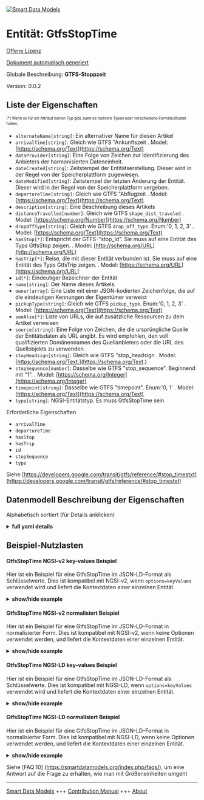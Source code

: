 <!-- 10-Header -->  
[![Smart Data Models](https://smartdatamodels.org/wp-content/uploads/2022/01/SmartDataModels_logo.png "Logo")](https://smartdatamodels.org)  
Entität: GtfsStopTime  
=====================<!-- /10-Header -->  
<!-- 15-License -->  
[Offene Lizenz](https://github.com/smart-data-models//dataModel.UrbanMobility/blob/master/GtfsStopTime/LICENSE.md)  
[Dokument automatisch generiert](https://docs.google.com/presentation/d/e/2PACX-1vTs-Ng5dIAwkg91oTTUdt8ua7woBXhPnwavZ0FxgR8BsAI_Ek3C5q97Nd94HS8KhP-r_quD4H0fgyt3/pub?start=false&loop=false&delayms=3000#slide=id.gb715ace035_0_60)  
<!-- /15-License -->  
<!-- 20-Description -->  
Globale Beschreibung: **GTFS-Stoppzeit**  
Version: 0.0.2  
<!-- /20-Description -->  
<!-- 30-PropertiesList -->  

## Liste der Eigenschaften  

<sup><sub>[*] Wenn es für ein Attribut keinen Typ gibt, kann es mehrere Typen oder verschiedene Formate/Muster haben</sub></sup>.  
- `alternateName[string]`: Ein alternativer Name für diesen Artikel  - `arrivalTime[string]`: Gleich wie GTFS "Ankunftszeit  . Model: [https://schema.org/Text](https://schema.org/Text)- `dataProvider[string]`: Eine Folge von Zeichen zur Identifizierung des Anbieters der harmonisierten Dateneinheit.  - `dateCreated[string]`: Zeitstempel der Entitätserstellung. Dieser wird in der Regel von der Speicherplattform zugewiesen.  - `dateModified[string]`: Zeitstempel der letzten Änderung der Entität. Dieser wird in der Regel von der Speicherplattform vergeben.  - `departureTime[string]`: Gleich wie GTFS "Abflugzeit  . Model: [https://schema.org/Text](https://schema.org/Text)- `description[string]`: Eine Beschreibung dieses Artikels  - `distanceTravelled[number]`: Gleich wie GTFS `shape_dist_traveled`  . Model: [https://schema.org/Number](https://schema.org/Number)- `dropOffType[string]`: Gleich wie GTFS `drop_off_type`. Enum:'0, 1, 2, 3'  . Model: [https://schema.org/Text](https://schema.org/Text)- `hasStop[*]`: Entspricht der GTFS-"stop_id". Sie muss auf eine Entität des Typs GtfsStop zeigen.  . Model: [http://schema.org/URL](http://schema.org/URL)- `hasTrip[*]`: Reise, die mit dieser Entität verbunden ist. Sie muss auf eine Entität des Typs GtfsTrip zeigen.  . Model: [https://schema.org/URL](https://schema.org/URL)- `id[*]`: Eindeutiger Bezeichner der Entität  - `name[string]`: Der Name dieses Artikels.  - `owner[array]`: Eine Liste mit einer JSON-kodierten Zeichenfolge, die auf die eindeutigen Kennungen der Eigentümer verweist  - `pickupType[string]`: Gleich wie GTFS `pickup_type`. Enum:'0, 1, 2, 3'  . Model: [https://schema.org/Text](https://schema.org/Text)- `seeAlso[*]`: Liste von URLs, die auf zusätzliche Ressourcen zu dem Artikel verweisen  - `source[string]`: Eine Folge von Zeichen, die die ursprüngliche Quelle der Entitätsdaten als URL angibt. Es wird empfohlen, den voll qualifizierten Domänennamen des Quellanbieters oder die URL des Quellobjekts zu verwenden.  - `stopHeadsign[string]`: Gleich wie GTFS "stop_headsign  . Model: [https://schema.org/Text.](https://schema.org/Text.)- `stopSequence[number]`: Dasselbe wie GTFS "stop_sequence". Beginnend mit "1".  . Model: [https://schema.org/Integer](https://schema.org/Integer)- `timepoint[string]`: Dasselbe wie GTFS "timepoint". Enum:'0, 1'  . Model: [https://schema.org/Text](https://schema.org/Text)- `type[string]`: NGSI-Entitätstyp. Es muss GtfsStopTime sein  <!-- /30-PropertiesList -->  
<!-- 35-RequiredProperties -->  
Erforderliche Eigenschaften  
- `arrivalTime`  - `departureTime`  - `hasStop`  - `hasTrip`  - `id`  - `stopSequence`  - `type`  <!-- /35-RequiredProperties -->  
<!-- 40-RequiredProperties -->  
Siehe [https://developers.google.com/transit/gtfs/reference/#stop_timestxt](https://developers.google.com/transit/gtfs/reference/#stop_timestxt)  
<!-- /40-RequiredProperties -->  
<!-- 50-DataModelHeader -->  
## Datenmodell Beschreibung der Eigenschaften  
Alphabetisch sortiert (für Details anklicken)  
<!-- /50-DataModelHeader -->  
<!-- 60-ModelYaml -->  
<details><summary><strong>full yaml details</strong></summary>    
```yaml  
GtfsStopTime:    
  description: GTFS Stop Time    
  properties:    
    alternateName:    
      description: An alternative name for this item    
      type: string    
      x-ngsi:    
        type: Property    
    arrivalTime:    
      description: Same as GTFS `arrival_time`    
      pattern: ^([0-3][0-9]|4[0-7]):[0-5][0-9]:[0-5][0-9]$    
      type: string    
      x-ngsi:    
        model: https://schema.org/Text    
        type: Property    
    dataProvider:    
      description: A sequence of characters identifying the provider of the harmonised data entity.    
      type: string    
      x-ngsi:    
        type: Property    
    dateCreated:    
      description: Entity creation timestamp. This will usually be allocated by the storage platform.    
      format: date-time    
      type: string    
      x-ngsi:    
        type: Property    
    dateModified:    
      description: Timestamp of the last modification of the entity. This will usually be allocated by the storage platform.    
      format: date-time    
      type: string    
      x-ngsi:    
        type: Property    
    departureTime:    
      description: Same as GTFS `departure_time`    
      pattern: ^([0-3][0-9]|4[0-7]):[0-5][0-9]:[0-5][0-9]$    
      type: string    
      x-ngsi:    
        model: https://schema.org/Text    
        type: Property    
    description:    
      description: A description of this item    
      type: string    
      x-ngsi:    
        type: Property    
    distanceTravelled:    
      description: Same as GTFS `shape_dist_traveled`    
      minimum: 0    
      type: number    
      x-ngsi:    
        model: https://schema.org/Number    
        type: Property    
    dropOffType:    
      default: 0    
      description: 'Same as GTFS `drop_off_type`. Enum:''0, 1, 2, 3'''    
      enum:    
        - 0    
        - 1    
        - 2    
        - 3    
      type: string    
      x-ngsi:    
        model: https://schema.org/Text    
        type: Property    
    hasStop:    
      anyOf:    
        - description: Property. Identifier format of any NGSI entity    
          maxLength: 256    
          minLength: 1    
          pattern: ^[\w\-\.\{\}\$\+\*\[\]`|~^@!,:\\]+$    
          type: string    
        - description: Property. Identifier format of any NGSI entity    
          format: uri    
          type: string    
      description: Same as GTFS `stop_id`. It shall point to an Entity of type GtfsStop    
      x-ngsi:    
        model: http://schema.org/URL    
        type: Relationship    
    hasTrip:    
      anyOf:    
        - description: Property. Identifier format of any NGSI entity    
          maxLength: 256    
          minLength: 1    
          pattern: ^[\w\-\.\{\}\$\+\*\[\]`|~^@!,:\\]+$    
          type: string    
        - description: Property. Identifier format of any NGSI entity    
          format: uri    
          type: string    
      description: Trip associated to this Entity. It shall point to an Entity of Type GtfsTrip    
      x-ngsi:    
        model: https://schema.org/URL    
        type: Relationship    
    id:    
      anyOf: &gtfsstoptime_-_properties_-_owner_-_items_-_anyof    
        - description: Property. Identifier format of any NGSI entity    
          maxLength: 256    
          minLength: 1    
          pattern: ^[\w\-\.\{\}\$\+\*\[\]`|~^@!,:\\]+$    
          type: string    
        - description: Property. Identifier format of any NGSI entity    
          format: uri    
          type: string    
      description: Unique identifier of the entity    
      x-ngsi:    
        type: Property    
    name:    
      description: The name of this item.    
      type: string    
      x-ngsi:    
        type: Property    
    owner:    
      description: A List containing a JSON encoded sequence of characters referencing the unique Ids of the owner(s)    
      items:    
        anyOf: *gtfsstoptime_-_properties_-_owner_-_items_-_anyof    
        description: Property. Unique identifier of the entity    
      type: array    
      x-ngsi:    
        type: Property    
    pickupType:    
      default: 0    
      description: 'Same as GTFS `pickup_type`. Enum:''0, 1, 2, 3'' '    
      enum:    
        - 0    
        - 1    
        - 2    
        - 3    
      type: string    
      x-ngsi:    
        model: https://schema.org/Text    
        type: Property    
    seeAlso:    
      description: list of uri pointing to additional resources about the item    
      oneOf:    
        - items:    
            format: uri    
            type: string    
          minItems: 1    
          type: array    
        - format: uri    
          type: string    
      x-ngsi:    
        type: Property    
    source:    
      description: 'A sequence of characters giving the original source of the entity data as a URL. Recommended to be the fully qualified domain name of the source provider, or the URL to the source object.'    
      type: string    
      x-ngsi:    
        type: Property    
    stopHeadsign:    
      description: Same as GTFS `stop_headsign`    
      type: string    
      x-ngsi:    
        model: https://schema.org/Text.    
        type: Property    
    stopSequence:    
      description: Same as GTFS `stop_sequence`. Starting with `1`.    
      minimum: 1    
      type: number    
      x-ngsi:    
        model: https://schema.org/Integer    
        type: Property    
    timepoint:    
      default: 1    
      description: 'Same as GTFS `timepoint`. Enum:''0, 1'''    
      enum:    
        - 0    
        - 1    
      type: string    
      x-ngsi:    
        model: https://schema.org/Text    
        type: Property    
    type:    
      description: NGSI Entity type. It has to be GtfsStopTime    
      enum:    
        - GtfsStopTime    
      type: string    
      x-ngsi:    
        type: Property    
  required:    
    - id    
    - type    
    - arrivalTime    
    - departureTime    
    - hasStop    
    - hasTrip    
    - stopSequence    
  type: object    
  x-derived-from: ""    
  x-disclaimer: 'Redistribution and use in source and binary forms, with or without modification, are permitted  provided that the license conditions are met. Copyleft (c) 2022 Contributors to Smart Data Models Program'    
  x-license-url: https://github.com/smart-data-models/dataModel.UrbanMobility/blob/master/GtfsStopTime/LICENSE.md    
  x-model-schema: https://smart-data-models.github.io/dataModel.UrbanMobility/GtfsStopTime/schema.json    
  x-model-tags: ""    
  x-version: 0.0.2    
```  
</details>    
<!-- /60-ModelYaml -->  
<!-- 70-MiddleNotes -->  
<!-- /70-MiddleNotes -->  
<!-- 80-Examples -->  
## Beispiel-Nutzlasten  
#### GtfsStopTime NGSI-v2 key-values Beispiel  
Hier ist ein Beispiel für eine GtfsStopTime im JSON-LD-Format als Schlüsselwerte. Dies ist kompatibel mit NGSI-v2, wenn `options=keyValues` verwendet wird und liefert die Kontextdaten einer einzelnen Entität.  
<details><summary><strong>show/hide example</strong></summary>    
```json  
{  
  "id": "urn:ngsi-ld:GtfsStopTime:Spain:Madrid:EMT:FE0010011_737",  
  "type": "GtfsStopTime",  
  "hasStop": "urn:ngsi-ld:GtfsStop:Madrid:EMT:737",  
  "hasTrip": "urn:ngsi-ld:GtfsTrip:Madrid:EMT:FE0010011",  
  "distanceTravelled": 759,  
  "stopSequence": 4,  
  "arrivalTime": "07:04:24",  
  "departureTime": "07:04:24"  
}  
```  
</details>  
#### GtfsStopTime NGSI-v2 normalisiert Beispiel  
Hier ist ein Beispiel für eine GtfsStopTime im JSON-LD-Format in normalisierter Form. Dies ist kompatibel mit NGSI-v2, wenn keine Optionen verwendet werden, und liefert die Kontextdaten einer einzelnen Entität.  
<details><summary><strong>show/hide example</strong></summary>    
```json  
{  
  "id": "urn:ngsi-ld:GtfsStopTime:Spain:Madrid:EMT:FE0010011_737",  
  "type": "GtfsStopTime",  
  "departureTime": {  
    "type": "Time",  
    "value": "07:04:24"  
  },  
  "hasTrip": {  
    "type": "URI",  
    "value": "urn:ngsi-ld:GtfsTrip:Madrid:EMT:FE0010011"  
  },  
  "stopSequence": {  
    "type": "Number",  
    "value": 4  
  },  
  "distanceTravelled": {  
    "type": "Number",  
    "value": 759  
  },  
  "arrivalTime": {  
    "type": "Time",  
    "value": "07:04:24"  
  },  
  "hasStop": {  
    "type": "URI",  
    "value": "urn:ngsi-ld:GtfsStop:Madrid:EMT:737"  
  }  
}  
```  
</details>  
#### GtfsStopTime NGSI-LD key-values Beispiel  
Hier ist ein Beispiel für eine GtfsStopTime im JSON-LD-Format als Schlüsselwerte. Dies ist kompatibel mit NGSI-LD, wenn `options=keyValues` verwendet wird und liefert die Kontextdaten einer einzelnen Entität.  
<details><summary><strong>show/hide example</strong></summary>    
```json  
{  
    "id": "urn:ngsi-ld:GtfsStopTime:Spain:Madrid:EMT:FE0010011_737",  
    "type": "GtfsStopTime",  
    "arrivalTime": "07:04:24",  
    "departureTime": "07:04:24",  
    "distanceTravelled": 759,  
    "hasStop": "urn:ngsi-ld:GtfsStop:Madrid:EMT:737",  
    "hasTrip": "urn:ngsi-ld:GtfsTrip:Madrid:EMT:FE0010011",  
    "stopSequence": 4,  
    "@context": [  
        "https://uri.etsi.org/ngsi-ld/v1/ngsi-ld-core-context.jsonld",  
        "https://raw.githubusercontent.com/smart-data-models/dataModel.UrbanMobility/master/context.jsonld"  
    ]  
}  
```  
</details>  
#### GtfsStopTime NGSI-LD normalisiert Beispiel  
Hier ist ein Beispiel für eine GtfsStopTime im JSON-LD-Format in normalisierter Form. Dies ist kompatibel mit NGSI-LD, wenn keine Optionen verwendet werden, und liefert die Kontextdaten einer einzelnen Entität.  
<details><summary><strong>show/hide example</strong></summary>    
```json  
{  
    "id": "urn:ngsi-ld:GtfsStopTime:Spain:Madrid:EMT:FE0010011_737",  
    "type": "GtfsStopTime",  
    "arrivalTime": {  
        "type": "Property",  
        "value": "07:04:24"  
    },  
    "departureTime": {  
        "type": "Property",  
        "value": "07:04:24"  
    },  
    "distanceTravelled": {  
        "type": "Property",  
        "value": 759  
    },  
    "hasStop": {  
        "type": "Relationship",  
        "object": "urn:ngsi-ld:GtfsStop:Madrid:EMT:737"  
    },  
    "hasTrip": {  
        "type": "Relationship",  
        "object": "urn:ngsi-ld:GtfsTrip:Madrid:EMT:FE0010011"  
    },  
    "stopSequence": {  
        "type": "Property",  
        "value": 4  
    },  
    "@context": [  
        "https://uri.etsi.org/ngsi-ld/v1/ngsi-ld-core-context.jsonld",  
        "https://raw.githubusercontent.com/smart-data-models/dataModel.UrbanMobility/master/context.jsonld"  
    ]  
}  
```  
</details><!-- /80-Examples -->  
<!-- 90-FooterNotes -->  
<!-- /90-FooterNotes -->  
<!-- 95-Units -->  
Siehe [FAQ 10] (https://smartdatamodels.org/index.php/faqs/), um eine Antwort auf die Frage zu erhalten, wie man mit Größeneinheiten umgeht  
<!-- /95-Units -->  
<!-- 97-LastFooter -->  
---  
[Smart Data Models](https://smartdatamodels.org) +++ [Contribution Manual](https://bit.ly/contribution_manual) +++ [About](https://bit.ly/Introduction_SDM)<!-- /97-LastFooter -->  
